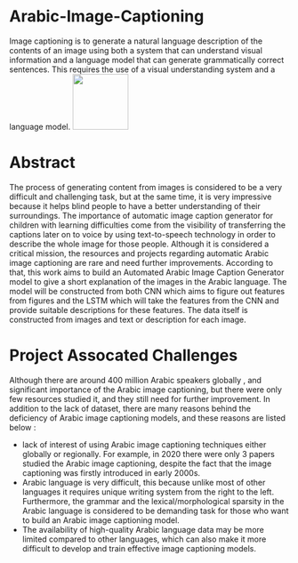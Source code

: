 # Arabic-Image-Captioning
Image captioning is to generate a natural language description of the contents of an image using both a system that can understand visual information and a language model that can generate grammatically correct sentences. This requires the use of a visual understanding system and a language model.
 <img src="(https://user-images.githubusercontent.com/113424173/215344775-fbde36a1-86c0-45d8-b90a-6f61b0099106.png)" width="100" height="100">



# Abstract
The process of generating content from images is considered to be a very difficult and challenging task, but at the same time, it is very impressive because it helps blind people to have a better understanding of their surroundings. The importance of automatic image caption generator for children with learning difficulties come from the visibility of transferring the captions later on to voice by using text-to-speech technology in order to describe the whole image for those people. Although it is considered a critical mission, the resources and projects regarding automatic Arabic image captioning are rare and need further improvements. According to that, this work aims to build an Automated Arabic Image Caption Generator model to give a short explanation of the images in the Arabic language. The model will be constructed from both CNN which aims to figure out features from figures and the LSTM which will take the features from the CNN and provide suitable descriptions for these features.  The data itself is constructed from images and text or description for each image.
# Project Assocated Challenges
Although there are around 400 million Arabic speakers globally , and significant importance of the Arabic image captioning, but there were only few resources studied it, and they still need for further improvement. In addition to the lack of dataset, there are many reasons behind the deficiency of Arabic image captioning models, and these reasons are listed below :
* lack of interest of using Arabic image captioning techniques either globally or regionally. For example, in 2020 there were only 3 papers studied the Arabic image captioning, despite the fact that the image captioning was firstly introduced in early 2000s.
* Arabic language is very difficult, this because unlike most of other languages it requires unique writing system from the right to the left. Furthermore, the grammar and the lexical/morphological sparsity in the Arabic language is considered to be demanding task for those who want to build an Arabic image captioning model.
* The availability of high-quality Arabic language data may be more limited compared to other languages, which can also make it more difficult to develop and train effective image captioning models.
